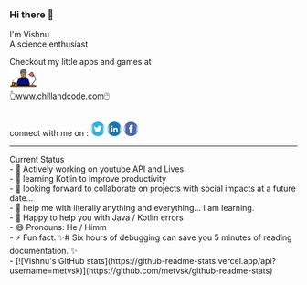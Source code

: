 ### Hi there 👋
I'm Vishnu<br>
A science enthusiast<br>
<section >
  Checkout my little apps and games at <br>
  <a href="https://www.chillandcode.com" target="_blank"><img src="logo.png" width=50><br>
  👆www.chillandcode.com🖱️</a><br><br>
  
  connect with me on : 
  <a href="https://twitter.com/metvsk" target="_blank"><img src="images/logo_twitter.png" width=25></a>
<a href="https://www.linkedin.com/in/metvsk/" target="_blank"><img src="images/logo_linked_in.png" width=25></a>
<a href="https://www.facebook.com/metvsk/" target="_blank"><img src="images/logo_fb.png" width=25></a>
<br>
  </section>
  <hr>
  Current Status<br>
- 🔭 Actively working on youtube API and Lives<br>
- 🌱 learning Kotlin to improve productivity<br>
- 👯 looking forward to collaborate on projects with social impacts at a future date...<br>
- 🤔 help me with literally anything and everything... I am learning.<br>
- 💬 Happy to help you with Java / Kotlin errors<br>
- 😄 Pronouns: He / Himm<br>
- ⚡ Fun fact:  ✨# Six hours of debugging can save you 5 minutes of reading documentation. ✨<br>
- 
[![Vishnu's GitHub stats](https://github-readme-stats.vercel.app/api?username=metvsk)](https://github.com/metvsk/github-readme-stats)

<!--
**metvsk/metvsk** is a ✨ _special_ ✨ repository because its `README.md` (this file) appears on your GitHub profile.

Here are some ideas to get you started:
-->
